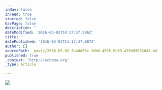 ```yaml
---
inNav: false
inFeed: true
starred: false
hasPage: false
description: ''
dateModified: '2016-03-02T14:17:37.596Z'
title: ''
datePublished: '2016-03-02T14:17:37.887Z'
author: []
sourcePath: _posts/2016-03-02-fa40d05c-fdb6-4595-8b53-435d85932048.md
published: true
_context: 'http://schema.org'
_type: Article

---
```

![](https://the-grid-user-content.s3-us-west-2.amazonaws.com/d3a73173-e7ca-4381-bf97-e2a1bc5cd347.jpg)